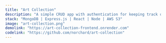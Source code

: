 ```yaml
---
title: "Art Collection"
description: "A simple CRUD app with authentication for keeping track of an art collection"
stack: "MongoDB | Express.js | React | Node | AWS S3"
image: "art-collection.png"
demolink: "https://art-collection-frontend.onrender.com"
codelink: "https://github.com/norchard/art-collection"
---
```

